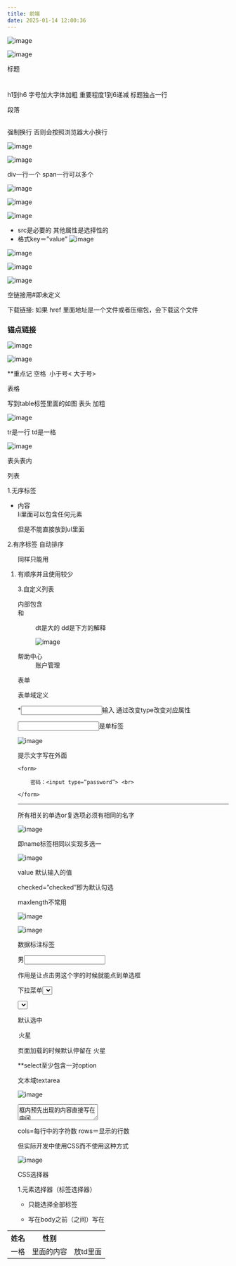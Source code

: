 ```yaml
---
title: 前端
date: 2025-01-14 12:00:36
---
```


![image](https://prod-files-secure.s3.us-west-2.amazonaws.com/ae2b6fd8-8637-423c-a6b9-74c87723e19b/6446d771-59a0-4a08-bb42-15c885d03516/image.png?X-Amz-Algorithm=AWS4-HMAC-SHA256&X-Amz-Content-Sha256=UNSIGNED-PAYLOAD&X-Amz-Credential=AKIAT73L2G45FSPPWI6X%2F20250114%2Fus-west-2%2Fs3%2Faws4_request&X-Amz-Date=20250114T035908Z&X-Amz-Expires=3600&X-Amz-Signature=886ac1312949e64de9d44dcb4cf793fb15ff62569354e7dc31c74216ae264e89&X-Amz-SignedHeaders=host&x-id=GetObject)

![image](https://prod-files-secure.s3.us-west-2.amazonaws.com/ae2b6fd8-8637-423c-a6b9-74c87723e19b/6cb22c08-f2d9-4e99-8c08-ffe46e0c1ccf/Screenshot_2024-10-08-15-14-54-800_tv.danmaku.bili.png?X-Amz-Algorithm=AWS4-HMAC-SHA256&X-Amz-Content-Sha256=UNSIGNED-PAYLOAD&X-Amz-Credential=AKIAT73L2G45FSPPWI6X%2F20250114%2Fus-west-2%2Fs3%2Faws4_request&X-Amz-Date=20250114T035908Z&X-Amz-Expires=3600&X-Amz-Signature=6c3a128dc1b5a640990206e1702a5d3695f79d72d5473f53108d072eb98e1a15&X-Amz-SignedHeaders=host&x-id=GetObject)

标题<h1> </h1>

h1到h6 字号加大字体加粗 重要程度1到6递减 标题独占一行

<p></p>段落

<br />强制换行 否则会按照浏览器大小换行

![image](https://prod-files-secure.s3.us-west-2.amazonaws.com/ae2b6fd8-8637-423c-a6b9-74c87723e19b/15c8e5b9-b90a-4b1c-bfdd-0e6be5ff4dae/Screenshot_2024-10-08-16-32-42-471_tv.danmaku.bili.png?X-Amz-Algorithm=AWS4-HMAC-SHA256&X-Amz-Content-Sha256=UNSIGNED-PAYLOAD&X-Amz-Credential=AKIAT73L2G45FSPPWI6X%2F20250114%2Fus-west-2%2Fs3%2Faws4_request&X-Amz-Date=20250114T035908Z&X-Amz-Expires=3600&X-Amz-Signature=b33fb85774e7f86b995884ece8f386fa14ca585a9f75b2f4c22392c9f69a3e53&X-Amz-SignedHeaders=host&x-id=GetObject)

![image](https://prod-files-secure.s3.us-west-2.amazonaws.com/ae2b6fd8-8637-423c-a6b9-74c87723e19b/4a28994a-9ed6-441f-8a16-fffc538d1620/Screenshot_2024-10-08-16-53-50-408_tv.danmaku.bili.png?X-Amz-Algorithm=AWS4-HMAC-SHA256&X-Amz-Content-Sha256=UNSIGNED-PAYLOAD&X-Amz-Credential=AKIAT73L2G45FSPPWI6X%2F20250114%2Fus-west-2%2Fs3%2Faws4_request&X-Amz-Date=20250114T035908Z&X-Amz-Expires=3600&X-Amz-Signature=fdcd0d3988a653682268213137aa14ef91f72d0412b5eb8faea1b02f7902017a&X-Amz-SignedHeaders=host&x-id=GetObject)

div一行一个 span一行可以多个

![image](https://prod-files-secure.s3.us-west-2.amazonaws.com/ae2b6fd8-8637-423c-a6b9-74c87723e19b/4b7e4c4e-e0b9-4dd5-ac20-08c070c09845/Screenshot_2024-10-08-16-55-28-479_tv.danmaku.bili.png?X-Amz-Algorithm=AWS4-HMAC-SHA256&X-Amz-Content-Sha256=UNSIGNED-PAYLOAD&X-Amz-Credential=AKIAT73L2G45FSPPWI6X%2F20250114%2Fus-west-2%2Fs3%2Faws4_request&X-Amz-Date=20250114T035908Z&X-Amz-Expires=3600&X-Amz-Signature=8d652a335ec1cda23bbc58755d9ca0f6cb95c0a3bc27f02ddb4a786f992f67e5&X-Amz-SignedHeaders=host&x-id=GetObject)

![image](https://prod-files-secure.s3.us-west-2.amazonaws.com/ae2b6fd8-8637-423c-a6b9-74c87723e19b/166fdd2a-3d8a-4692-8b09-cbe6e63cc3c5/Screenshot_2024-10-08-16-57-52-158_tv.danmaku.bili.png?X-Amz-Algorithm=AWS4-HMAC-SHA256&X-Amz-Content-Sha256=UNSIGNED-PAYLOAD&X-Amz-Credential=AKIAT73L2G45FSPPWI6X%2F20250114%2Fus-west-2%2Fs3%2Faws4_request&X-Amz-Date=20250114T035908Z&X-Amz-Expires=3600&X-Amz-Signature=6e32f4996c8b8814c2aea74428e032280ace91cd9abf15c98727e920e64b9d9f&X-Amz-SignedHeaders=host&x-id=GetObject)

![image](https://prod-files-secure.s3.us-west-2.amazonaws.com/ae2b6fd8-8637-423c-a6b9-74c87723e19b/c8a3cde0-93d5-4e4d-9d45-8af858c2aea7/Screenshot_2024-10-08-16-58-31-881_tv.danmaku.bili.png?X-Amz-Algorithm=AWS4-HMAC-SHA256&X-Amz-Content-Sha256=UNSIGNED-PAYLOAD&X-Amz-Credential=AKIAT73L2G45FSPPWI6X%2F20250114%2Fus-west-2%2Fs3%2Faws4_request&X-Amz-Date=20250114T035908Z&X-Amz-Expires=3600&X-Amz-Signature=ec7d02bb552c80cbe1a7594b95330df6046e35988a561526e3e0a6e09467f707&X-Amz-SignedHeaders=host&x-id=GetObject)

* src是必要的 其他属性是选择性的
* 格式key＝”value”
![image](https://prod-files-secure.s3.us-west-2.amazonaws.com/ae2b6fd8-8637-423c-a6b9-74c87723e19b/ac9b5eb0-eb26-4380-9a5a-2ec4985635a2/Screenshot_2024-10-08-17-21-53-991_tv.danmaku.bili.png?X-Amz-Algorithm=AWS4-HMAC-SHA256&X-Amz-Content-Sha256=UNSIGNED-PAYLOAD&X-Amz-Credential=AKIAT73L2G45FSPPWI6X%2F20250114%2Fus-west-2%2Fs3%2Faws4_request&X-Amz-Date=20250114T035908Z&X-Amz-Expires=3600&X-Amz-Signature=75bf46aa480a8855071a5911a350855bfa37b3d773b14cdcc6fff996e0c150bf&X-Amz-SignedHeaders=host&x-id=GetObject)

![image](https://prod-files-secure.s3.us-west-2.amazonaws.com/ae2b6fd8-8637-423c-a6b9-74c87723e19b/5cc5da71-48b5-40a2-992a-582aaa6b08a2/Screenshot_2024-10-08-17-25-43-831_tv.danmaku.bili.png?X-Amz-Algorithm=AWS4-HMAC-SHA256&X-Amz-Content-Sha256=UNSIGNED-PAYLOAD&X-Amz-Credential=AKIAT73L2G45FSPPWI6X%2F20250114%2Fus-west-2%2Fs3%2Faws4_request&X-Amz-Date=20250114T035908Z&X-Amz-Expires=3600&X-Amz-Signature=1cd80fe54c217398022825f5a8ae16a51f9bbe25020a81620d70a3fe7f02eb7a&X-Amz-SignedHeaders=host&x-id=GetObject)

![image](https://prod-files-secure.s3.us-west-2.amazonaws.com/ae2b6fd8-8637-423c-a6b9-74c87723e19b/4979230f-c7b5-4762-be05-da35d5ae7710/Screenshot_2024-10-08-17-32-38-774_tv.danmaku.bili.png?X-Amz-Algorithm=AWS4-HMAC-SHA256&X-Amz-Content-Sha256=UNSIGNED-PAYLOAD&X-Amz-Credential=AKIAT73L2G45FSPPWI6X%2F20250114%2Fus-west-2%2Fs3%2Faws4_request&X-Amz-Date=20250114T035908Z&X-Amz-Expires=3600&X-Amz-Signature=05f973d2c2c7735068f83980f1f5e9c1a50887c5fbabb61ee56ed77e2cae9400&X-Amz-SignedHeaders=host&x-id=GetObject)

![image](https://prod-files-secure.s3.us-west-2.amazonaws.com/ae2b6fd8-8637-423c-a6b9-74c87723e19b/12b31c0d-adc9-48a0-8d26-8a14ed79a257/image.png?X-Amz-Algorithm=AWS4-HMAC-SHA256&X-Amz-Content-Sha256=UNSIGNED-PAYLOAD&X-Amz-Credential=AKIAT73L2G45FSPPWI6X%2F20250114%2Fus-west-2%2Fs3%2Faws4_request&X-Amz-Date=20250114T035908Z&X-Amz-Expires=3600&X-Amz-Signature=58513bebfdeb36ca515d97ee78b6100ab2f718c5dfff66629eba9ab8a58d5f28&X-Amz-SignedHeaders=host&x-id=GetObject)

空链接用#即未定义

下载链接: 如果 href 里面地址是一个文件或者压缩包，会下载这个文件

### 锚点链接

![image](https://prod-files-secure.s3.us-west-2.amazonaws.com/ae2b6fd8-8637-423c-a6b9-74c87723e19b/28f4d5f6-6140-4a2e-99b0-bc78240fcd6c/image.png?X-Amz-Algorithm=AWS4-HMAC-SHA256&X-Amz-Content-Sha256=UNSIGNED-PAYLOAD&X-Amz-Credential=AKIAT73L2G45FSPPWI6X%2F20250114%2Fus-west-2%2Fs3%2Faws4_request&X-Amz-Date=20250114T035908Z&X-Amz-Expires=3600&X-Amz-Signature=f2954b8b4df6f8a6111edcaa451a9d94c81da2029b85704b43d867cb4d7a7678&X-Amz-SignedHeaders=host&x-id=GetObject)

![image](https://prod-files-secure.s3.us-west-2.amazonaws.com/ae2b6fd8-8637-423c-a6b9-74c87723e19b/e8fe9fb1-7b94-48df-90fa-ccef92f170f4/image.png?X-Amz-Algorithm=AWS4-HMAC-SHA256&X-Amz-Content-Sha256=UNSIGNED-PAYLOAD&X-Amz-Credential=AKIAT73L2G45FSPPWI6X%2F20250114%2Fus-west-2%2Fs3%2Faws4_request&X-Amz-Date=20250114T035908Z&X-Amz-Expires=3600&X-Amz-Signature=d5f67c0f8bfdc61c57809b42a42ce6f16c9e71c9aeb10667fbc3417f219feed1&X-Amz-SignedHeaders=host&x-id=GetObject)

**重点记 空格&nbsp; 小于号&lt; 大于号&gt;

表格

<table>写到table标签里面的如图

<th>姓名</th> <th>性别</th> 表头 加粗

![image](https://prod-files-secure.s3.us-west-2.amazonaws.com/ae2b6fd8-8637-423c-a6b9-74c87723e19b/4089a238-954a-4e87-be11-f8f2bc830c01/image.png?X-Amz-Algorithm=AWS4-HMAC-SHA256&X-Amz-Content-Sha256=UNSIGNED-PAYLOAD&X-Amz-Credential=AKIAT73L2G45FSPPWI6X%2F20250114%2Fus-west-2%2Fs3%2Faws4_request&X-Amz-Date=20250114T035908Z&X-Amz-Expires=3600&X-Amz-Signature=c35141e7f4f6282bcd1087f5060ea6135cd937c358786363bfb35e360b1524f4&X-Amz-SignedHeaders=host&x-id=GetObject)

<tr><td>一格</td><td>里面的内容</td><td>放td里面</td></tr>

tr是一行 td是一格

![image](https://prod-files-secure.s3.us-west-2.amazonaws.com/ae2b6fd8-8637-423c-a6b9-74c87723e19b/bcb43954-2e65-4ddb-b634-d68ad531bd48/image.png?X-Amz-Algorithm=AWS4-HMAC-SHA256&X-Amz-Content-Sha256=UNSIGNED-PAYLOAD&X-Amz-Credential=AKIAT73L2G45FSPPWI6X%2F20250114%2Fus-west-2%2Fs3%2Faws4_request&X-Amz-Date=20250114T035908Z&X-Amz-Expires=3600&X-Amz-Signature=d19c917c5510f11a4d776bb1f1a3465c7ba2665cf9e746e6998751326735ffd4&X-Amz-SignedHeaders=host&x-id=GetObject)

<thead>表头<tbody>表内

列表

1.无序标签<ul>

<li>内容</li>li里面可以包含任何元素

但是不能直接放到ul里面 </ul>

2.有序标签 自动排序<ol>

同样只能用<li>有顺序并且使用较少

3.自定义列表

<dl>内部包含<dt>和<dd>

dt是大的 dd是下方的解释

![image](https://prod-files-secure.s3.us-west-2.amazonaws.com/ae2b6fd8-8637-423c-a6b9-74c87723e19b/d124bcc2-3bef-445c-b9cf-865f982eb6ad/Screenshot_2024-10-11-14-15-03-459_tv.danmaku.bili.png?X-Amz-Algorithm=AWS4-HMAC-SHA256&X-Amz-Content-Sha256=UNSIGNED-PAYLOAD&X-Amz-Credential=AKIAT73L2G45FSPPWI6X%2F20250114%2Fus-west-2%2Fs3%2Faws4_request&X-Amz-Date=20250114T035908Z&X-Amz-Expires=3600&X-Amz-Signature=909c7d3f0a0b35a6fdc38e26f16cd1212b230b99a10e00e0a615905df27772b9&X-Amz-SignedHeaders=host&x-id=GetObject)

<dt>帮助中心</dt>

<dd>账户管理</dd>

表单

<form>表单域定义

<form action=”url” method=”提交方式(get/post)” name=”表单域的名称”>

</form>

*<input>输入 通过改变type改变对应属性

<input type=”属性” />是单标签

![image](https://prod-files-secure.s3.us-west-2.amazonaws.com/ae2b6fd8-8637-423c-a6b9-74c87723e19b/5106b282-dc31-45da-8a8f-4ea578474cf9/Screenshot_2024-10-11-14-18-53-304_tv.danmaku.bili.png?X-Amz-Algorithm=AWS4-HMAC-SHA256&X-Amz-Content-Sha256=UNSIGNED-PAYLOAD&X-Amz-Credential=AKIAT73L2G45FSPPWI6X%2F20250114%2Fus-west-2%2Fs3%2Faws4_request&X-Amz-Date=20250114T035908Z&X-Amz-Expires=3600&X-Amz-Signature=150218d400eb393d6963b05e15f85daac881c0b63ab4daf3a2f2e6693cbd75bc&X-Amz-SignedHeaders=host&x-id=GetObject)

提示文字写在外面

<body>

	<form>

		密码：<input type=”password”> <br>

	</form>

</body>

********

所有相关的单选or复选项必须有相同的名字

![image](https://prod-files-secure.s3.us-west-2.amazonaws.com/ae2b6fd8-8637-423c-a6b9-74c87723e19b/4b24ee8c-6801-4686-8636-157388615178/Screenshot_2024-10-11-14-21-46-606_tv.danmaku.bili.png?X-Amz-Algorithm=AWS4-HMAC-SHA256&X-Amz-Content-Sha256=UNSIGNED-PAYLOAD&X-Amz-Credential=AKIAT73L2G45FSPPWI6X%2F20250114%2Fus-west-2%2Fs3%2Faws4_request&X-Amz-Date=20250114T035908Z&X-Amz-Expires=3600&X-Amz-Signature=0b512d0c6a40cb85e6c1cc326ed99d1ac22a00ff068ffac562bfd49abf0abb04&X-Amz-SignedHeaders=host&x-id=GetObject)

即name标签相同以实现多选一

![image](https://prod-files-secure.s3.us-west-2.amazonaws.com/ae2b6fd8-8637-423c-a6b9-74c87723e19b/99a14e3a-148a-42f5-8460-b99f5e7ddb82/Screenshot_2024-10-11-14-22-50-401_tv.danmaku.bili.png?X-Amz-Algorithm=AWS4-HMAC-SHA256&X-Amz-Content-Sha256=UNSIGNED-PAYLOAD&X-Amz-Credential=AKIAT73L2G45FSPPWI6X%2F20250114%2Fus-west-2%2Fs3%2Faws4_request&X-Amz-Date=20250114T035908Z&X-Amz-Expires=3600&X-Amz-Signature=5703e66a98126266c5e6cc62003392ed5a17632ca8a7c50797e3ecf8adaf1f70&X-Amz-SignedHeaders=host&x-id=GetObject)

value 默认输入的值

checked=”checked”即为默认勾选

maxlength不常用

![image](https://prod-files-secure.s3.us-west-2.amazonaws.com/ae2b6fd8-8637-423c-a6b9-74c87723e19b/2ce82d91-a1a4-4810-9a64-5de9eb06e7fc/Screenshot_2024-10-11-14-24-36-231_tv.danmaku.bili.png?X-Amz-Algorithm=AWS4-HMAC-SHA256&X-Amz-Content-Sha256=UNSIGNED-PAYLOAD&X-Amz-Credential=AKIAT73L2G45FSPPWI6X%2F20250114%2Fus-west-2%2Fs3%2Faws4_request&X-Amz-Date=20250114T035908Z&X-Amz-Expires=3600&X-Amz-Signature=9e01367adb517b21b9aca14d66c9fa18d4185595603ed559b663fafd4d638ad7&X-Amz-SignedHeaders=host&x-id=GetObject)

![image](https://prod-files-secure.s3.us-west-2.amazonaws.com/ae2b6fd8-8637-423c-a6b9-74c87723e19b/e047bd98-e7e5-40ff-a80b-7c791570f5f0/Screenshot_2024-10-11-14-26-54-875_tv.danmaku.bili.png?X-Amz-Algorithm=AWS4-HMAC-SHA256&X-Amz-Content-Sha256=UNSIGNED-PAYLOAD&X-Amz-Credential=AKIAT73L2G45FSPPWI6X%2F20250114%2Fus-west-2%2Fs3%2Faws4_request&X-Amz-Date=20250114T035908Z&X-Amz-Expires=3600&X-Amz-Signature=8bccaca086ac259ceb40f915374fb2981fbd28cefe95f2e2d53e6aff08c2a0d7&X-Amz-SignedHeaders=host&x-id=GetObject)

数据标注标签

<label for=”sex”>男</label><input type=”radio” name=”sex” id=”sex” />

作用是让点击男这个字的时候就能点到单选框

下拉菜单<select>

<select>

	<option>选项1</option>

	<option>选项2</option>

	…

</select>

默认选中

<option selected=”selected”>火星</option>

页面加载的时候默认停留在  火星

**select至少包含一对option

文本域textarea

![image](https://prod-files-secure.s3.us-west-2.amazonaws.com/ae2b6fd8-8637-423c-a6b9-74c87723e19b/bf94b1d5-cf1e-4199-9281-d7e94df47792/Screenshot_2024-10-11-14-37-20-158_notion.id.png?X-Amz-Algorithm=AWS4-HMAC-SHA256&X-Amz-Content-Sha256=UNSIGNED-PAYLOAD&X-Amz-Credential=AKIAT73L2G45FSPPWI6X%2F20250114%2Fus-west-2%2Fs3%2Faws4_request&X-Amz-Date=20250114T035908Z&X-Amz-Expires=3600&X-Amz-Signature=db1c835694607cace7ac0007e48b0102c971c6a9a4313e313fd02294a4082b71&X-Amz-SignedHeaders=host&x-id=GetObject)

<textarea rows=”3” cols=”20”>框内预先出现的内容直接写在中间</textarea>

cols=每行中的字符数 rows＝显示的行数

但实际开发中使用CSS而不使用这种方式

![image](https://prod-files-secure.s3.us-west-2.amazonaws.com/ae2b6fd8-8637-423c-a6b9-74c87723e19b/0db15ac4-2362-401a-9975-82e7eccee64d/Screenshot_2024-10-11-15-44-41-653_tv.danmaku.bili.png?X-Amz-Algorithm=AWS4-HMAC-SHA256&X-Amz-Content-Sha256=UNSIGNED-PAYLOAD&X-Amz-Credential=AKIAT73L2G45FSPPWI6X%2F20250114%2Fus-west-2%2Fs3%2Faws4_request&X-Amz-Date=20250114T035957Z&X-Amz-Expires=3600&X-Amz-Signature=b648575007205424457cf6276e68a2db850ef7626b334000c374436f276693de&X-Amz-SignedHeaders=host&x-id=GetObject)

CSS选择器

1.元素选择器（标签选择器）

* 只能选择全部标签
* 写在body之前（<head></head>之间）写在<style>之间
p {

	color: red;

}

<p>111111</p>

效果就是111111变红

选择了所有名为p的标签

2.类选择器（class）

.red {

	color: red;

}

<p class=”red”>1111</p>

<p>2222</p>

效果只有1111变红 2222不变

* 开头用.后面名字自定义 调用用class
![image](https://prod-files-secure.s3.us-west-2.amazonaws.com/ae2b6fd8-8637-423c-a6b9-74c87723e19b/aa9ebec7-daec-4cca-bd43-542b8ec8b2e0/Screenshot_2024-10-11-16-38-55-202_tv.danmaku.bili.png?X-Amz-Algorithm=AWS4-HMAC-SHA256&X-Amz-Content-Sha256=UNSIGNED-PAYLOAD&X-Amz-Credential=AKIAT73L2G45FSPPWI6X%2F20250114%2Fus-west-2%2Fs3%2Faws4_request&X-Amz-Date=20250114T035957Z&X-Amz-Expires=3600&X-Amz-Signature=7630d663daad72fc310a922f0f40fb6a8bcc5eb48875b1273bb588805e61c431&X-Amz-SignedHeaders=host&x-id=GetObject)

![image](https://prod-files-secure.s3.us-west-2.amazonaws.com/ae2b6fd8-8637-423c-a6b9-74c87723e19b/96ffd375-1ccc-4b34-b33a-b29729a3b0e0/Screenshot_2024-10-11-16-39-06-899_tv.danmaku.bili.png?X-Amz-Algorithm=AWS4-HMAC-SHA256&X-Amz-Content-Sha256=UNSIGNED-PAYLOAD&X-Amz-Credential=AKIAT73L2G45FSPPWI6X%2F20250114%2Fus-west-2%2Fs3%2Faws4_request&X-Amz-Date=20250114T035957Z&X-Amz-Expires=3600&X-Amz-Signature=a0d793debc5608d06b2bd62e434862b4a1b0e3d54e0d0b05c4115d51218bcbff&X-Amz-SignedHeaders=host&x-id=GetObject)

1. id选择器 
* 只能使用一次 一般配合JS
* 无需调用 一般用于唯一性元素
* 以＃定义
#red {

color: red;

}

<div id=”red”>1</div>

4.通配符选择器

“选择所有标签”

*{

      color: red;

}

font-family 字体 英文中文都可以

font-size 单位px 

![image](https://prod-files-secure.s3.us-west-2.amazonaws.com/ae2b6fd8-8637-423c-a6b9-74c87723e19b/4468e871-6de3-461f-84ad-025e4928cac7/Screenshot_2024-10-12-18-30-25-004_tv.danmaku.bili.png?X-Amz-Algorithm=AWS4-HMAC-SHA256&X-Amz-Content-Sha256=UNSIGNED-PAYLOAD&X-Amz-Credential=AKIAT73L2G45FSPPWI6X%2F20250114%2Fus-west-2%2Fs3%2Faws4_request&X-Amz-Date=20250114T035957Z&X-Amz-Expires=3600&X-Amz-Signature=d0cafabc645312b343088ff1228996031ed44ca7728de1b3759980615a5046fc&X-Amz-SignedHeaders=host&x-id=GetObject)

font-weight 字体粗细

* bold加粗
![image](https://prod-files-secure.s3.us-west-2.amazonaws.com/ae2b6fd8-8637-423c-a6b9-74c87723e19b/1a092b06-f2ab-4702-b23e-6d1ea2786878/Screenshot_2024-10-12-18-32-46-354_tv.danmaku.bili.png?X-Amz-Algorithm=AWS4-HMAC-SHA256&X-Amz-Content-Sha256=UNSIGNED-PAYLOAD&X-Amz-Credential=AKIAT73L2G45FSPPWI6X%2F20250114%2Fus-west-2%2Fs3%2Faws4_request&X-Amz-Date=20250114T035957Z&X-Amz-Expires=3600&X-Amz-Signature=79182a024a66930ded9772d364528f77789329a013cc0c6a7b224ec280117db8&X-Amz-SignedHeaders=host&x-id=GetObject)

建议直接用数字 font-weight 700;这种格式

font-style 字体风格 normal正常 italic斜体

![image](https://prod-files-secure.s3.us-west-2.amazonaws.com/ae2b6fd8-8637-423c-a6b9-74c87723e19b/57ee1031-6a35-40c9-a4ab-3a3c0d5494a1/Screenshot_2024-10-12-18-42-05-060_tv.danmaku.bili.png?X-Amz-Algorithm=AWS4-HMAC-SHA256&X-Amz-Content-Sha256=UNSIGNED-PAYLOAD&X-Amz-Credential=AKIAT73L2G45FSPPWI6X%2F20250114%2Fus-west-2%2Fs3%2Faws4_request&X-Amz-Date=20250114T035957Z&X-Amz-Expires=3600&X-Amz-Signature=9fa241ba334e41a5d3b42dba3a176bbf01c10bd3366e973428196e7c590ad0a4&X-Amz-SignedHeaders=host&x-id=GetObject)

![image](https://prod-files-secure.s3.us-west-2.amazonaws.com/ae2b6fd8-8637-423c-a6b9-74c87723e19b/7331fd0f-0a20-4af6-bfb0-52dd500f3978/Screenshot_2024-10-12-18-44-48-253_tv.danmaku.bili.png?X-Amz-Algorithm=AWS4-HMAC-SHA256&X-Amz-Content-Sha256=UNSIGNED-PAYLOAD&X-Amz-Credential=AKIAT73L2G45FSPPWI6X%2F20250114%2Fus-west-2%2Fs3%2Faws4_request&X-Amz-Date=20250114T035957Z&X-Amz-Expires=3600&X-Amz-Signature=5422e9abbecba0c73291700efb1a35a49d045f91ded912a28d5a2a6ecd3fb1e3&X-Amz-SignedHeaders=host&x-id=GetObject)

![image](https://prod-files-secure.s3.us-west-2.amazonaws.com/ae2b6fd8-8637-423c-a6b9-74c87723e19b/e12ec5ef-d3d5-4055-8b62-02074b9d7365/Screenshot_2024-10-12-18-45-43-210_tv.danmaku.bili.png?X-Amz-Algorithm=AWS4-HMAC-SHA256&X-Amz-Content-Sha256=UNSIGNED-PAYLOAD&X-Amz-Credential=AKIAT73L2G45FSPPWI6X%2F20250114%2Fus-west-2%2Fs3%2Faws4_request&X-Amz-Date=20250114T035957Z&X-Amz-Expires=3600&X-Amz-Signature=ef4c0d65653e50027fedf2a5d01757e6f157a1853b980d0a2447b499d2b53b00&X-Amz-SignedHeaders=host&x-id=GetObject)

![image](https://prod-files-secure.s3.us-west-2.amazonaws.com/ae2b6fd8-8637-423c-a6b9-74c87723e19b/4dbec1d8-6e6e-4273-a51c-60a34be5c9b0/Screenshot_2024-10-12-18-47-20-708_tv.danmaku.bili.png?X-Amz-Algorithm=AWS4-HMAC-SHA256&X-Amz-Content-Sha256=UNSIGNED-PAYLOAD&X-Amz-Credential=AKIAT73L2G45FSPPWI6X%2F20250114%2Fus-west-2%2Fs3%2Faws4_request&X-Amz-Date=20250114T035957Z&X-Amz-Expires=3600&X-Amz-Signature=600537d5d15778cb6b19c2bed9b1366ec9abea49bcebfad05009365df706df3a&X-Amz-SignedHeaders=host&x-id=GetObject)

color 可以用单词 可以用rgb 可以用十六进制 ＃91bef0

text-align left左 right右 center居中

![image](https://prod-files-secure.s3.us-west-2.amazonaws.com/ae2b6fd8-8637-423c-a6b9-74c87723e19b/6a1e433a-ec00-4e5e-8507-133ad7ce1dee/Screenshot_2024-10-12-18-56-48-462_tv.danmaku.bili.png?X-Amz-Algorithm=AWS4-HMAC-SHA256&X-Amz-Content-Sha256=UNSIGNED-PAYLOAD&X-Amz-Credential=AKIAT73L2G45FSPPWI6X%2F20250114%2Fus-west-2%2Fs3%2Faws4_request&X-Amz-Date=20250114T035957Z&X-Amz-Expires=3600&X-Amz-Signature=6b75166ef0a2143d9f1bc10b9753b208def5ab07223e115b25888e5e99a93c1c&X-Amz-SignedHeaders=host&x-id=GetObject)

* 给a href加none可以去掉链接的下划线

text-indent 首行缩进：只需要选择段落然后text-indent 2em 相对缩进两个文字 也可以用px

line-height 行间距 包含上下间距加起来 可以用测量工具测px（上一行最下沿量到下一行最下沿）

<style>理论上可以写在任何位置 但是一般写在head里面 称为嵌入式

行内表则是

![image](https://prod-files-secure.s3.us-west-2.amazonaws.com/ae2b6fd8-8637-423c-a6b9-74c87723e19b/5a0ca87a-39c8-46f2-8f05-6551fd1cfc19/Screenshot_2024-10-12-19-14-34-606_tv.danmaku.bili.png?X-Amz-Algorithm=AWS4-HMAC-SHA256&X-Amz-Content-Sha256=UNSIGNED-PAYLOAD&X-Amz-Credential=AKIAT73L2G45FSPPWI6X%2F20250114%2Fus-west-2%2Fs3%2Faws4_request&X-Amz-Date=20250114T035957Z&X-Amz-Expires=3600&X-Amz-Signature=0a260936ea13426294691b4280ff03626b276f63f47215bff6a3c721b5e8c4d1&X-Amz-SignedHeaders=host&x-id=GetObject)

写在单行里

# 外部样式表

建立.css文件 

<link rel=”stylesheet” href=”css文件路径”>放到html里面

以建立css和html的链接

![image](https://prod-files-secure.s3.us-west-2.amazonaws.com/ae2b6fd8-8637-423c-a6b9-74c87723e19b/c1a61077-cd60-4362-a7b0-ee525af8909e/Screenshot_2024-10-12-19-45-22-149_tv.danmaku.bili.png?X-Amz-Algorithm=AWS4-HMAC-SHA256&X-Amz-Content-Sha256=UNSIGNED-PAYLOAD&X-Amz-Credential=AKIAT73L2G45FSPPWI6X%2F20250114%2Fus-west-2%2Fs3%2Faws4_request&X-Amz-Date=20250114T035957Z&X-Amz-Expires=3600&X-Amz-Signature=06ed99edddfb91be2abdf2f2ad4392c4d76f414d9a8362a314bf9554b3916acc&X-Amz-SignedHeaders=host&x-id=GetObject)

## Emmet语法

![image](https://prod-files-secure.s3.us-west-2.amazonaws.com/ae2b6fd8-8637-423c-a6b9-74c87723e19b/5933256f-9612-4f81-8ddb-a038b0e80d5d/Screenshot_2024-10-12-19-50-39-323_tv.danmaku.bili.png?X-Amz-Algorithm=AWS4-HMAC-SHA256&X-Amz-Content-Sha256=UNSIGNED-PAYLOAD&X-Amz-Credential=AKIAT73L2G45FSPPWI6X%2F20250114%2Fus-west-2%2Fs3%2Faws4_request&X-Amz-Date=20250114T035957Z&X-Amz-Expires=3600&X-Amz-Signature=88d98e6ad8649873898ee8699cf2f2b2a65269b762ea145fdb8e8c2538ee6edf&X-Amz-SignedHeaders=host&x-id=GetObject)

写css只需写每个单词首字母＋内容

w100→width: 100;

tdnone→text－decoration: none;

![image](https://prod-files-secure.s3.us-west-2.amazonaws.com/ae2b6fd8-8637-423c-a6b9-74c87723e19b/7302d59e-05d8-4284-a927-ca0e01c51811/Screenshot_2024-10-12-20-11-25-046_tv.danmaku.bili-edit.jpg?X-Amz-Algorithm=AWS4-HMAC-SHA256&X-Amz-Content-Sha256=UNSIGNED-PAYLOAD&X-Amz-Credential=AKIAT73L2G45FSPPWI6X%2F20250114%2Fus-west-2%2Fs3%2Faws4_request&X-Amz-Date=20250114T035957Z&X-Amz-Expires=3600&X-Amz-Signature=d057601f7dcda9f5cab193cb63cb7370b56565b15254ba77594ceedcdaf0b6b3&X-Amz-SignedHeaders=host&x-id=GetObject)

后代选择器 即

元素父 元素子 ｛样式声明｝

元素也可以用类选择器 且可以选择无数代

* 与子选择器区分
* 子选择器 .nav > li 只会选择最近一代
![image](https://prod-files-secure.s3.us-west-2.amazonaws.com/ae2b6fd8-8637-423c-a6b9-74c87723e19b/25b6efe1-1dbd-4158-8c9f-f40ef85f347e/Screenshot_2024-10-12-20-30-58-599_tv.danmaku.bili.png?X-Amz-Algorithm=AWS4-HMAC-SHA256&X-Amz-Content-Sha256=UNSIGNED-PAYLOAD&X-Amz-Credential=AKIAT73L2G45FSPPWI6X%2F20250114%2Fus-west-2%2Fs3%2Faws4_request&X-Amz-Date=20250114T035957Z&X-Amz-Expires=3600&X-Amz-Signature=b9e5d85cdb7addae591b35a086bfea69539ec969db8aa934382e3e0596afac30&X-Amz-SignedHeaders=host&x-id=GetObject)

并集选择器

div,p{

} 标签之间英文逗号分隔开、

链接文字#333黑

**块元素**

* 块元素独占一行
* 高度宽度外边距内边距可控
* 宽度默认是父级宽度
* 是一个容器，盒子，里面可以放行内和块元素
**行内元素（内联元素）**

* 相邻行内元素在一行上 一行可以显示多个
* 高度宽度直接设置是无效的
* 默认宽度是本身内容的宽度
* 行内元素只能容纳文本/其他行内元素
行内块元素<img /><input /><td>

* 外部引入js：<script src=” “> </script>双标签 里面不能再写内容
* // 单行注释
* /* 多行注释
多行注释 */

var 声明变量

声明多个变量

**JS的变量数据类型是在程序运行过程中根据等号右边的值确定的




isNaN()判断 是数字返回false 不是数字返回true

console.log(isNaN(12));返回false

转义符

与C语言相同

获取字符串长度 xx.length

字符串可以用+拼接 ‘舞萌‘+’DX’输出舞萌DX

* 数值+字符串=字符串 alert(’11’ + 12) // 1112
* 数值+数值=数值和 alert(11+22) // 33



true和false在加法运算之中分别是1和0

undefined是未定义 null是空

prompt取到的值是字符型String

1是变量.toString()

2是String()           S必须大写

3（隐式转换）利用+拼接字符串num + ‘ ‘哪怕拼接一个空字符结果也变成字符串

parseInt取整变成数字型

（隐式转换）-0 * /都可以

* 前置自增 ＋＋num 返回自增值
* 后置自增 先返回原值再自增
除了0其他数字都返回真

if判断 如果（条件表达式）结果为真 执行大括号的内容 假则不执行

表达式符合value就执行

* 后面加default 如果都不符合就使用default后面语句
continue 跳出当前次循环 执行下一次循环

break 跳出循环

数组名.length 统计数组长度 出来的是个数

return后面的代码不会被执行

return 只能返回一个值 如果给他多个值用逗号隔开 会返回靠后的那一个

*但是可以把结果放到数组里面

arguments作为伪数组

*具有数组的length属性

*按照索引方式存储

*没有真数组的一些方法比如push

找作用域的时候可以从目标反向查找一层一层的查找

预解析 js引擎会把js 里面所有的 var 还有 function 提升到当前作用域的最前面

构造函数不需要return也可以返回结果

遍历对象用for in ，里面的变量k不需要单独赋值可以直接用

随机整数：（最小值，最大值）闭区间

Date 月份+1 周一返回1 周日返回0

VUE是用于构建用户页面的渐进式框架

用this代替当前const变量名 指向当前实例

参数位置补形参

v-for=”(item,index) in list”

list=[’1’,’2’,’3’] 循环item的话会出来123 index会出来下标（012)

不写index可以省略 可以item in list

发送初始化渲染请求：创建阶段

操作DOM：挂载阶段

生命周期钩子

操作dom在mounted阶段后 

watch(newValue,oldValue){

}

↑保留两位小数

scoped 全局改局部组件

父传子

子改父

删除：filter自己id 保留其他的id 先监听得到id 子传父上传id filter过滤id

本地持久化：watch深度监听 名称.setItem(key,value)把value值存入key JSON.stringify()转化为JSON字符串

在需要显示的（列表）位置用getItem拿出来 用JSON.parse()重转换为原始格式

e 事件默认参数

v-model仅在父组件中使用 子组件不能用

v-model  ⇒ :value+@input

value接收value绑定父组件vmodel 必须触发input(this.$emit(’input’,xxxx)

:visible.sync ⇒  :visible+@update:visible

子组件this.$emit(’update:visible’,false)父组件:visible.sync=”isShow”把false通过sync传给父isshow

值确实不是value了（不是表单了）可以用,sync平常可以直接v-model

**ref和$refs

第一步：给目标标签加上ref <div ref=”xxx”

第二步 恰当时机（渲染完毕 mounted（）{ this.$refs.xxx获取目标标签

！！父组件可以通过此方法直接使用子组件的方法

VUE异步更新：$nextTick this.$nextTick(函数体）等dom更新之后才会触发执行此方法里的函数体

插槽 需要定制的位置<slot></slot>占位

然后在使用组件时在组件标签里面填内容

也可以写div等标签 不是只能文本

当在slot之间写的文本则被作为没有传入的默认内容

多个插槽用name区分 slot name=” “ 然后原来的组件里面直接写内容改成<template #name>来分发对应标签

删除或查看都需要用到当前项目的id

npm install vue-router@3.6.5

